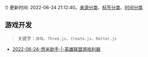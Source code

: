 :alarm_clock: 更新时间: 2022-06-24 21:12:40。[来源分类](../README.md)、[标签分类](../TAGS.md)、[时间分类](../TIMELINE.md)

## 游戏开发


> 关键字：`游戏`、`Three.js`、`Create.js`、`Matter.js`



- [2022-06-24-悠米助手-|-英雄联盟游戏利器](https://www.v2ex.com/t/862035) 